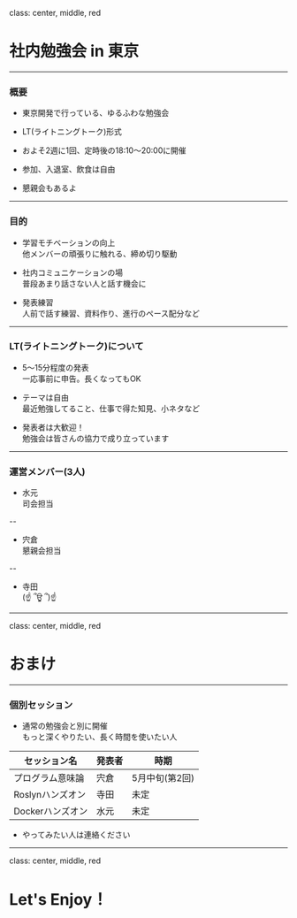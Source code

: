 class: center, middle, red
# 社内勉強会 in 東京

---
### 概要

- 東京開発で行っている、ゆるふわな勉強会

- LT(ライトニングトーク)形式

- およそ2週に1回、定時後の18:10～20:00に開催

- 参加、入退室、飲食は自由

- 懇親会もあるよ

---
### 目的

- 学習モチベーションの向上  
  他メンバーの頑張りに触れる、締め切り駆動

- 社内コミュニケーションの場  
  普段あまり話さない人と話す機会に

- 発表練習  
  人前で話す練習、資料作り、進行のペース配分など

---
### LT(ライトニングトーク)について

- 5～15分程度の発表  
  一応事前に申告。長くなってもOK

- テーマは自由  
  最近勉強してること、仕事で得た知見、小ネタなど

- 発表者は大歓迎！  
  勉強会は皆さんの協力で成り立っています

---
### 運営メンバー(3人)

- 水元  
  司会担当

--

- 宍倉  
  懇親会担当

--

- 寺田  
  (☝ ՞ਊ ՞)☝

---
class: center, middle, red
# おまけ

---
### 個別セッション

- 通常の勉強会と別に開催  
  もっと深くやりたい、長く時間を使いたい人

|セッション名|発表者|時期|
|--|--|--|
|プログラム意味論|宍倉|5月中旬(第2回)|
|Roslynハンズオン|寺田|未定|
|Dockerハンズオン|水元|未定|

- やってみたい人は連絡ください

---
class: center, middle, red
# Let's Enjoy！
